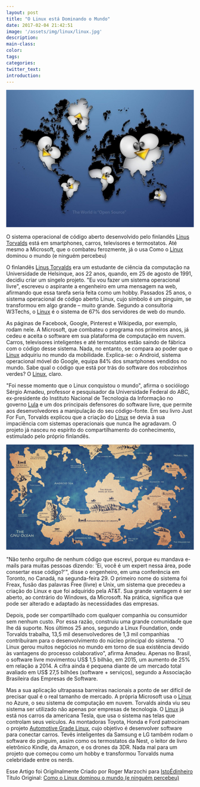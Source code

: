 ```yaml
---
layout: post
title: "O Linux está Dominando o Mundo"
date: 2017-02-04 21:42:51
image: '/assets/img/linux/linux.jpg'
description:
main-class:
color:
tags:
categories:
twitter_text:
introduction:
---
```


![Linux](/assets/img/linux/linux.jpg)

O sistema operacional de código aberto desenvolvido pelo finlandês [Linus Torvalds](http://terminalroot.com.br/tags/#linus-torvalds) está em smartphones, carros, televisores e termostatos. Até mesmo a Microsoft, que o combateu ferozmente, já o usa
Como o [Linux](http://terminalroot.com.br/tags/#linux) dominou o mundo (e ninguém percebeu)

O finlandês [Linus Torvalds](http://terminalroot.com.br/tags/#linus-torvalds) era um estudante de ciência da computação na Universidade de Helsinque, aos 22 anos, quando, em 25 de agosto de 1991, decidiu criar um singelo projeto. "Eu vou fazer um sistema operacional livre", escreveu o aspirante a engenheiro em uma mensagem na web, afirmando que essa tarefa seria feita como um hobby. Passados 25 anos, o sistema operacional de código aberto Linux, cujo símbolo é um pinguim, se transformou em algo grande – muito grande. Segundo a consultoria W3Techs, o [Linux](http://terminalroot.com.br/tags/#linux) é o sistema de 67% dos servidores de web do mundo.

As páginas de Facebook, Google, Pinterest e Wikipedia, por exemplo, rodam nele. A Microsoft, que combateu o programa nos primeiros anos, já cedeu e aceita o software em sua plataforma de computação em nuvem. Carros, televisores inteligentes e até termostatos estão saindo de fábrica com o código desse sistema. Nada, no entanto, se compara ao poder que o [Linux](http://terminalroot.com.br/tags/#linux) adquiriu no mundo da mobilidade. Explica-se: o Android, sistema operacional móvel do Google, equipa 84% dos smartphones vendidos no mundo. Sabe qual o código que está por trás do software dos robozinhos verdes? O [Linux](http://terminalroot.com.br/tags/#linux), claro.

"Foi nesse momento que o Linux conquistou o mundo", afirma o sociólogo Sérgio Amadeu, professor e pesquisador da Universidade Federal do ABC, ex-presidente do Instituto Nacional de Tecnologia da Informação no governo [Lula](http://terminalroot.com.br/2014/10/carta-de-stallman-para-dilma-e-os.html) e um dos principais defensores do software livre, que permite aos desenvolvedores a manipulação do seu código-fonte. Em seu livro Just For Fun, Torvalds explicou que a criação do [Linux](http://terminalroot.com.br/tags/#linux) se devia à sua impaciência com sistemas operacionais que nunca lhe agradavam. O projeto já nasceu no espírito do compartilhamento do conhecimento, estimulado pelo próprio finlandês.

![Linux](/assets/img/linux/linux2.jpg)

"Não tenho orgulho de nenhum código que escrevi, porque eu mandava e-mails para muitas pessoas dizendo: 'Ei, você é um expert nessa área, pode consertar esse código?'", disse o engenheiro, em uma conferência em Toronto, no Canadá, na segunda-feira 29. O primeiro nome do sistema foi Freax, fusão das palavras Free (livre) e Unix, um sistema que precedeu a criação do Linux e que foi adquirido pela AT&T. Sua grande vantagem é ser aberto, ao contrário do Windows, da Microsoft. Na prática, significa que pode ser alterado e adaptado às necessidades das empresas.

Depois, pode ser compartilhado com qualquer companhia ou consumidor sem nenhum custo. Por essa razão, construiu uma grande comunidade que lhe dá suporte. Nos últimos 25 anos, segundo a Linux Foundation, onde Torvalds trabalha, 13,5 mil desenvolvedores de 1,3 mil companhias contribuíram para o desenvolvimento do núcleo principal do sistema. "O Linux gerou muitos negócios no mundo em torno de sua existência devido às vantagens do processo colaborativo", afirma Amadeu. Apenas no Brasil, o software livre movimentou US$ 1,5 bilhão, em 2015, um aumento de 25% em relação a 2014. A cifra ainda é pequena diante de um mercado total avaliado em US$ 27,5 bilhões (software + serviços), segundo a Associação Brasileira das Empresas de Software.

Mas a sua aplicação ultrapassa barreiras nacionais a ponto de ser difícil de precisar qual é o real tamanho de mercado. A própria Microsoft usa o [Linux](http://terminalroot.com.br/tags/#linux) no Azure, o seu sistema de computação em nuvem. Torvalds ainda viu seu sistema ser utilizado não apenas por empresas de tecnologia. O [Linux](http://terminalroot.com.br/tags/#linux) já está nos carros da americana Tesla, que usa o sistema nas telas que controlam seus veículos. As montadoras Toyota, Honda e Ford patrocinam o projeto [Automotive Grade Linux](http://terminalroot.com.br/2016/05/linux-para-carros-devera-atender-toda.html), cujo objetivo é desenvolver software para conectar carros. Tevês inteligentes da Samsung e LG também rodam o software do pinguim, assim como os termostatos da Nest, o leitor de livro eletrônico Kindle, da Amazon, e os drones da 3DR. Nada mal para um projeto que começou como um hobby e transformou Torvalds numa celebridade entre os nerds.

Esse Artigo foi Origilnalmente Criado por Roger Marzochi para [IstoÉdinheiro](http://www.istoedinheiro.com.br/noticias/mercado-digital/20160902/como-linux-dominou-mundo-ninguem-percebeu/409564)
Título Original: [Como o Linux dominou o mundo (e ninguém percebeu)](http://www.istoedinheiro.com.br/noticias/mercado-digital/20160902/como-linux-dominou-mundo-ninguem-percebeu/409564)
